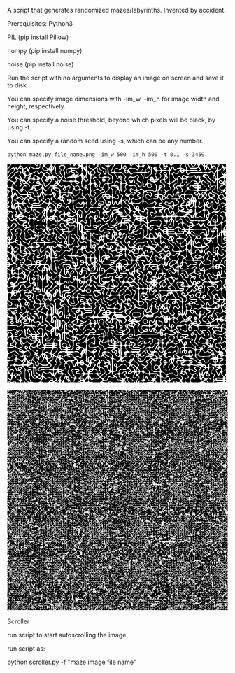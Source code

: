 A script that generates randomized mazes/labyrinths.
Invented by accident.

Prerequisites:
Python3


PIL (pip install Pillow)

numpy (pip install numpy)

noise (pip install noise)

Run the script with no arguments to display an image on screen and save it to disk

You can specify image dimensions with -im_w, -im_h for image width and height, respectively.

You can specify a noise threshold, beyond which pixels will be black, by using -t.

You can specify a random seed using -s, which can be any number.

```
python maze.py file_name.png -im_w 500 -im_h 500 -t 0.1 -s 3459
```

![Demo Image](./small_sample.png)

![Demo Image](./large_sample.png)


Scroller

run script to start autoscrolling the image

run script as:

python scroller.py -f "maze image file name"
